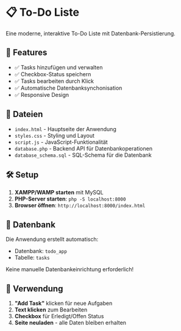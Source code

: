 # 📋 To-Do Liste

Eine moderne, interaktive To-Do Liste mit Datenbank-Persistierung.

## 🚀 Features

- ✅ Tasks hinzufügen und verwalten
- ✅ Checkbox-Status speichern
- ✅ Tasks bearbeiten durch Klick
- ✅ Automatische Datenbanksynchonisation
- ✅ Responsive Design

## 📁 Dateien

- `index.html` - Hauptseite der Anwendung
- `styles.css` - Styling und Layout
- `script.js` - JavaScript-Funktionalität
- `database.php` - Backend API für Datenbankoperationen
- `database_schema.sql` - SQL-Schema für die Datenbank

## 🛠️ Setup

1. **XAMPP/WAMP starten** mit MySQL
2. **PHP-Server starten**: `php -S localhost:8000`
3. **Browser öffnen**: `http://localhost:8000/index.html`

## 💾 Datenbank

Die Anwendung erstellt automatisch:

- Datenbank: `todo_app`
- Tabelle: `tasks`

Keine manuelle Datenbankeinrichtung erforderlich!

## 🎯 Verwendung

1. **"Add Task"** klicken für neue Aufgaben
2. **Text klicken** zum Bearbeiten
3. **Checkbox** für Erledigt/Offen Status
4. **Seite neuladen** - alle Daten bleiben erhalten

